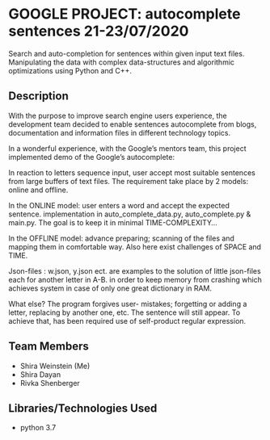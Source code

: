 # GOOGLE PROJECT: autocomplete sentences 21-23/07/2020

Search and auto-completion for sentences within given input text files. Manipulating the data
with complex data-structures and algorithmic optimizations using Python and C++.

## Description

With the purpose to improve search engine users experience, 
the development team decided to enable sentences autocomplete from blogs,
documentation and information files in different technology topics.

In a wonderful experience, with the Google’s mentors team, 
this project implemented demo of the Google’s autocomplete: 

In reaction to letters sequence input,
user accept most suitable sentences from large buffers of text files. 
The requirement take place by 2 models: online and offline. 

In the ONLINE model: user enters a word and accept the expected sentence.
implementation in auto_complete_data.py, auto_complete.py & main.py. 
The goal is to keep it in minimal TIME-COMPLEXITY…

In the OFFLINE model: advance preparing; 
scanning of the files and mapping them in comfortable way. 
Also here exist challenges of SPACE and TIME.

Json-files : w.json, y.json ect. are examples to the solution of little json-files each for another letter in A-B. 
in order  to keep memory from crashing which achieves system in case of only one great dictionary in RAM.

What else? The program forgives user- mistakes; 
forgetting or adding a letter, replacing by another one, etc. The sentence will still appear.
To achieve that, has been required use of self-product regular expression.

## Team Members
* Shira Weinstein (Me)
* Shira Dayan
* Rivka Shenberger

## Libraries/Technologies Used
* python 3.7




